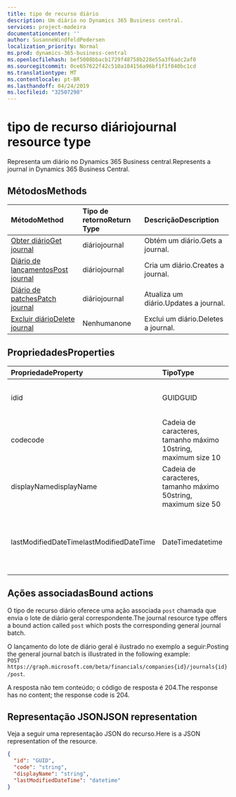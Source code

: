 ```yaml
---
title: tipo de recurso diário
description: Um diário no Dynamics 365 Business central.
services: project-madeira
documentationcenter: ''
author: SusanneWindfeldPedersen
localization_priority: Normal
ms.prod: dynamics-365-business-central
ms.openlocfilehash: bef5008bbacb1729f48758b228e55a3f6adc2af0
ms.sourcegitcommit: 0ce657622f42c510a104156a96bf1f1f040bc1cd
ms.translationtype: MT
ms.contentlocale: pt-BR
ms.lasthandoff: 04/24/2019
ms.locfileid: "32507298"
---
```

# <a name="journal-resource-type"></a><span data-ttu-id="800a5-103">tipo de recurso diário</span><span class="sxs-lookup"><span data-stu-id="800a5-103">journal resource type</span></span>
<span data-ttu-id="800a5-104">Representa um diário no Dynamics 365 Business central.</span><span class="sxs-lookup"><span data-stu-id="800a5-104">Represents a journal in Dynamics 365 Business Central.</span></span>

## <a name="methods"></a><span data-ttu-id="800a5-105">Métodos</span><span class="sxs-lookup"><span data-stu-id="800a5-105">Methods</span></span>

| <span data-ttu-id="800a5-106">Método</span><span class="sxs-lookup"><span data-stu-id="800a5-106">Method</span></span>                                            |<span data-ttu-id="800a5-107">Tipo de retorno</span><span class="sxs-lookup"><span data-stu-id="800a5-107">Return Type</span></span>|<span data-ttu-id="800a5-108">Descrição</span><span class="sxs-lookup"><span data-stu-id="800a5-108">Description</span></span>    |
|:--------------------------------------------------|:----------|:--------------|
|[<span data-ttu-id="800a5-109">Obter diário</span><span class="sxs-lookup"><span data-stu-id="800a5-109">Get journal</span></span>](../api/dynamics-journal-get.md)      |<span data-ttu-id="800a5-110">diário</span><span class="sxs-lookup"><span data-stu-id="800a5-110">journal</span></span>    |<span data-ttu-id="800a5-111">Obtém um diário.</span><span class="sxs-lookup"><span data-stu-id="800a5-111">Gets a journal.</span></span>   |
|[<span data-ttu-id="800a5-112">Diário de lançamentos</span><span class="sxs-lookup"><span data-stu-id="800a5-112">Post journal</span></span>](../api/dynamics-create-journal.md)  |<span data-ttu-id="800a5-113">diário</span><span class="sxs-lookup"><span data-stu-id="800a5-113">journal</span></span>    |<span data-ttu-id="800a5-114">Cria um diário.</span><span class="sxs-lookup"><span data-stu-id="800a5-114">Creates a journal.</span></span>|
|[<span data-ttu-id="800a5-115">Diário de patches</span><span class="sxs-lookup"><span data-stu-id="800a5-115">Patch journal</span></span>](../api/dynamics-journal-update.md) |<span data-ttu-id="800a5-116">diário</span><span class="sxs-lookup"><span data-stu-id="800a5-116">journal</span></span>    |<span data-ttu-id="800a5-117">Atualiza um diário.</span><span class="sxs-lookup"><span data-stu-id="800a5-117">Updates a journal.</span></span>|
|[<span data-ttu-id="800a5-118">Excluir diário</span><span class="sxs-lookup"><span data-stu-id="800a5-118">Delete journal</span></span>](../api/dynamics-journal-delete.md)|<span data-ttu-id="800a5-119">Nenhuma</span><span class="sxs-lookup"><span data-stu-id="800a5-119">none</span></span>       |<span data-ttu-id="800a5-120">Exclui um diário.</span><span class="sxs-lookup"><span data-stu-id="800a5-120">Deletes a journal.</span></span>|

## <a name="properties"></a><span data-ttu-id="800a5-121">Propriedades</span><span class="sxs-lookup"><span data-stu-id="800a5-121">Properties</span></span>
| <span data-ttu-id="800a5-122">Propriedade</span><span class="sxs-lookup"><span data-stu-id="800a5-122">Property</span></span>           | <span data-ttu-id="800a5-123">Tipo</span><span class="sxs-lookup"><span data-stu-id="800a5-123">Type</span></span>                  |<span data-ttu-id="800a5-124">Descrição</span><span class="sxs-lookup"><span data-stu-id="800a5-124">Description</span></span>                                           |
|:-------------------|:----------------------|:-----------------------------------------------------|
|<span data-ttu-id="800a5-125">id</span><span class="sxs-lookup"><span data-stu-id="800a5-125">id</span></span>                  |<span data-ttu-id="800a5-126">GUID</span><span class="sxs-lookup"><span data-stu-id="800a5-126">GUID</span></span>                   |<span data-ttu-id="800a5-127">A ID exclusiva do diário.</span><span class="sxs-lookup"><span data-stu-id="800a5-127">The unique ID of the journal.</span></span> <span data-ttu-id="800a5-128">Não editável.</span><span class="sxs-lookup"><span data-stu-id="800a5-128">Non-editable.</span></span>           |
|<span data-ttu-id="800a5-129">code</span><span class="sxs-lookup"><span data-stu-id="800a5-129">code</span></span>                |<span data-ttu-id="800a5-130">Cadeia de caracteres, tamanho máximo 10</span><span class="sxs-lookup"><span data-stu-id="800a5-130">string, maximum size 10</span></span>| <span data-ttu-id="800a5-131">O código do diário.</span><span class="sxs-lookup"><span data-stu-id="800a5-131">The code of the journal.</span></span>                             |
|<span data-ttu-id="800a5-132">displayName</span><span class="sxs-lookup"><span data-stu-id="800a5-132">displayName</span></span>         |<span data-ttu-id="800a5-133">Cadeia de caracteres, tamanho máximo 50</span><span class="sxs-lookup"><span data-stu-id="800a5-133">string, maximum size 50</span></span>| <span data-ttu-id="800a5-134">O nome de exibição do diário.</span><span class="sxs-lookup"><span data-stu-id="800a5-134">The display name of the journal.</span></span>                     |
|<span data-ttu-id="800a5-135">lastModifiedDateTime</span><span class="sxs-lookup"><span data-stu-id="800a5-135">lastModifiedDateTime</span></span>|<span data-ttu-id="800a5-136">DateTime</span><span class="sxs-lookup"><span data-stu-id="800a5-136">datetime</span></span>               |<span data-ttu-id="800a5-137">O último DateTime que o diário foi modificado.</span><span class="sxs-lookup"><span data-stu-id="800a5-137">The last datetime the journal was modified.</span></span> <span data-ttu-id="800a5-138">Somente Leitura.</span><span class="sxs-lookup"><span data-stu-id="800a5-138">Read-Only.</span></span>|

## <a name="bound-actions"></a><span data-ttu-id="800a5-139">Ações associadas</span><span class="sxs-lookup"><span data-stu-id="800a5-139">Bound actions</span></span>
<span data-ttu-id="800a5-140">O tipo de recurso diário oferece uma ação associada `post` chamada que envia o lote de diário geral correspondente.</span><span class="sxs-lookup"><span data-stu-id="800a5-140">The journal resource type offers a bound action called `post` which posts the corresponding general journal batch.</span></span>

<span data-ttu-id="800a5-141">O lançamento do lote de diário geral é ilustrado no exemplo a seguir:</span><span class="sxs-lookup"><span data-stu-id="800a5-141">Posting the general journal batch is illustrated in the following example:</span></span>  
<span data-ttu-id="800a5-142">`POST https://graph.microsoft.com/beta/financials/companies{id}/journals{id}/post`.</span><span class="sxs-lookup"><span data-stu-id="800a5-142"></span></span>

<span data-ttu-id="800a5-143">A resposta não tem conteúdo; o código de resposta é 204.</span><span class="sxs-lookup"><span data-stu-id="800a5-143">The response has no content; the response code is 204.</span></span>

## <a name="json-representation"></a><span data-ttu-id="800a5-144">Representação JSON</span><span class="sxs-lookup"><span data-stu-id="800a5-144">JSON representation</span></span>

<span data-ttu-id="800a5-145">Veja a seguir uma representação JSON do recurso.</span><span class="sxs-lookup"><span data-stu-id="800a5-145">Here is a JSON representation of the resource.</span></span>


```json
{
  "id": "GUID",
  "code": "string",
  "displayName": "string",
  "lastModifiedDateTime": "datetime"
}
```

